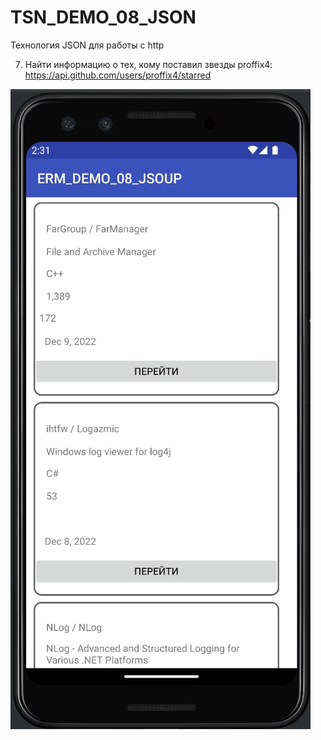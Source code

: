 # TSN_DEMO_08_JSON
Технология JSON для работы с http

7) Найти информацию о тех, кому поставил звезды proffix4: https://api.github.com/users/proffix4/starred

![Screenshot](scr1.jpg)

